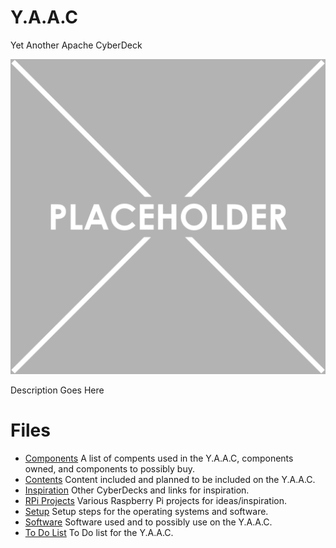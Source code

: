 # Y.A.A.C

Yet Another Apache CyberDeck

![placeholder](images/placeholder-1024x1024.png)


Description Goes Here


# Files

* [Components](doc/components.md) A list of compents used in the Y.A.A.C, components owned, and components to possibly buy.
* [Contents](doc/content,md) Content included and planned to be included on the Y.A.A.C.
* [Inspiration](doc/inspiration.md) Other CyberDecks and links for inspiration.
* [RPi Projects](doc/rpiprojects.md) Various Raspberry Pi projects for ideas/inspiration.
* [Setup](doc/setup.md) Setup steps for the operating systems and software.
* [Software](doc/software.md) Software used and to possibly use on the Y.A.A.C.
* [To Do List](doc/todo.md) To Do list for the Y.A.A.C.
